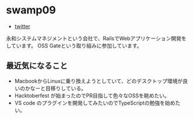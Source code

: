 # swamp09

- [twitter](https://twitter.com/swamp092)

永和システムマネジメントという会社で、RailsでWebアプリケーション開発をしています。
OSS Gateという取り組みに参加しています。

## 最近気になること

- MacbookからLinuxに乗り換えようとしていて、どのデスクトップ環境が良いのかなーと目移りしている。
- Hacktoberfest が始まったのでPR目指して色々なOSSを眺めたい。
- VS code のプラグインを開発してみたいのでTypeScriptの勉強を始めたい。
